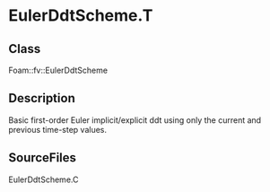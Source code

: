 # EulerDdtScheme.T 
## Class
Foam::fv::EulerDdtScheme

## Description
Basic first-order Euler implicit/explicit ddt using only the current and
previous time-step values.

## SourceFiles
EulerDdtScheme.C

